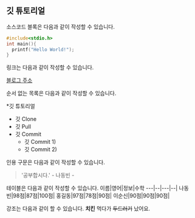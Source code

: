 ## 깃 튜토리얼

소스코드 블록은 다음과 같이 작성할 수 있습니다.

```c
#include<stdio.h>
int main(){
  printf("Hello World!");
}
```

링크는 다음과 같이 작성할 수 있습니다.

[블로그 주소](https://blog.naver.com/ndb796)

순서 없는 목록은 다음과 같이 작성할 수 있습니다.

*깃 튜토리얼
  * 깃 Clone
  * 깃 Pull
  * 깃 Commit
    *  깃 Commit 1)
    *  깃 Commit 2)

인용 구문은 다음과 같이 작성할 수 있습니다.
> '공부합시다.' - 나동빈 -

테이블은 다음과 같이 작성할 수 있습니다.
이름|영어|정보|수학
---|--|---|--|
나동빈|98점|87점|100점|
홍길동|97점|78점|90점|
이순신|90점|90점|90점|

강조는 다음과 같이 할 수 있습니다.
**치킨** 먹다가 ~~두드러기~~ 났어요.
